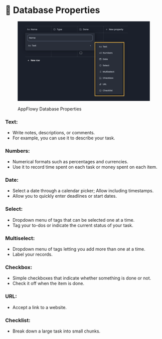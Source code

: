 # 🔢 Database Properties

<figure><img src="../../.gitbook/assets/image (10).png" alt=""><figcaption><p>AppFlowy Database Properties</p></figcaption></figure>

### Text:&#x20;

* Write notes, descriptions, or comments.
* For example, you can use it to describe your task.

### Numbers:&#x20;

* Numerical formats such as percentages and currencies.
* Use it to record time spent on each task or money spent on each item.

### Date:&#x20;

* Select a date through a calendar picker; Allow including timestamps.
* Allow you to quickly enter deadlines or start dates.

### Select:&#x20;

* Dropdown menu of tags that can be selected one at a time.
* Tag your to-dos or indicate the current status of your task.

### Multiselect:&#x20;

* Dropdown menu of tags letting you add more than one at a time.
* Label your records.

### Checkbox:&#x20;

* Simple checkboxes that indicate whether something is done or not.
* Check it off when the item is done.

### URL:&#x20;

* Accept a link to a website.

### Checklist:&#x20;

* Break down a large task into small chunks.
